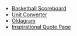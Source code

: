 - [Basketball Scoreboard](https://ivobul.github.io/scrimba-solo-project-sollutions/basketball-scoreboard/)
- [Unit Converter](https://ivobul.github.io/scrimba-solo-project-sollutions/unit-conversion/)
- [Oldagram](https://ivobul.github.io/scrimba-solo-project-sollutions/oldagram/)
- [Inspirational Quote Page](https://ivobul.github.io/scrimba-solo-project-sollutions/inspirational-quote-page/)
